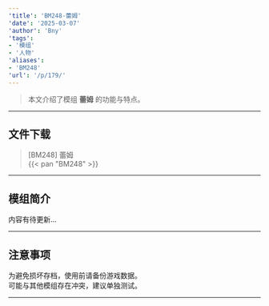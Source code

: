 ```yaml
---
'title': 'BM248-蕾姆'
'date': '2025-03-07'
'author': 'Bny'
'tags':
- '模组'
- '人物'
'aliases':
- 'BM248'
'url': '/p/179/'
---
```


> 本文介绍了模组 **蕾姆** 的功能与特点。

---

## 文件下载

> [BM248] 蕾姆  
{{< pan "BM248" >}}  

---

## 模组简介

>  
内容有待更新...  

---

## 注意事项

>  
为避免损坏存档，使用前请备份游戏数据。  
可能与其他模组存在冲突，建议单独测试。  

---

